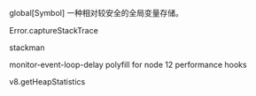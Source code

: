 global[Symbol] 一种相对较安全的全局变量存储。

Error.captureStackTrace

stackman

monitor-event-loop-delay polyfill for node 12 performance hooks

v8.getHeapStatistics
